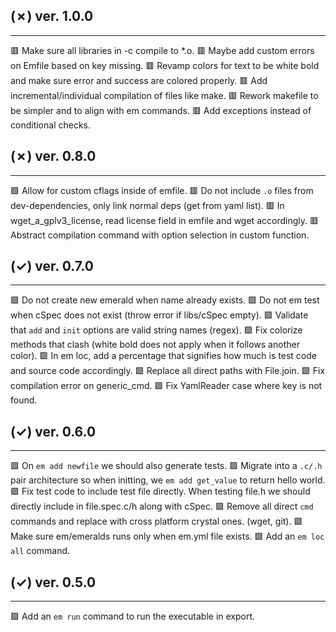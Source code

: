 ## (✗) ver. 1.0.0
-----------------
  🟥 Make sure all libraries in -c compile to *.o.
  🟥 Maybe add custom errors on Emfile based on key missing.
  🟥 Revamp colors for text to be white bold and make sure error and success are colored properly.
  🟥 Add incremental/individual compilation of files like make.
  🟥 Rework makefile to be simpler and to align with em commands.
  🟥 Add exceptions instead of conditional checks.

## (✗) ver. 0.8.0
-----------------
  🟩 Allow for custom cflags inside of emfile.
  🟥 Do not include `.o` files from dev-dependencies, only link normal deps (get from yaml list).
  🟥 In wget_a_gplv3_license, read license field in emfile and wget accordingly.
  🟥 Abstract compilation command with option selection in custom function.

## (✓) ver. 0.7.0
-----------------
  🟩 Do not create new emerald when name already exists.
  🟩 Do not em test when cSpec does not exist (throw error if libs/cSpec empty).
  🟩 Validate that `add` and `init` options are valid string names (regex).
  🟩 Fix colorize methods that clash (white bold does not apply when it follows another color).
  🟩 In em loc, add a percentage that signifies how much is test code and source code accordingly.
  🟩 Replace all direct paths with File.join.
  🟩 Fix compilation error on generic_cmd.
  🟩 Fix YamlReader case where key is not found.

## (✓) ver. 0.6.0
-----------------
  🟩 On `em add newfile` we should also generate tests.
  🟩 Migrate into a `.c/.h` pair architecture so when initting, we `em add get_value` to return hello world.
  🟩 Fix test code to include test file directly.  When testing file.h we should directly include in file.spec.c/h along with cSpec.
  🟩 Remove all direct `cmd` commands and replace with cross platform crystal ones. (wget, git).
  🟩 Make sure em/emeralds runs only when em.yml file exists.
  🟩 Add an `em loc all` command.

## (✓) ver. 0.5.0
-----------------
  🟩 Add an `em run` command to run the executable in export.
